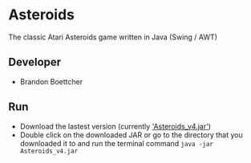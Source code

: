 # Asteroids
The classic Atari Asteroids game written in Java (Swing / AWT)

## Developer
- Brandon Boettcher

## Run
- Download the lastest version (currently ['Asteroids_v4.jar'](https://github.com/boettcherb/Asteroids/raw/master/JARs/Asteroids_v4.jar))
- Double click on the downloaded JAR or go to the directory that you downloaded it to and run the terminal command `java -jar Asteroids_v4.jar`

